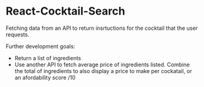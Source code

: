 # React-Cocktail-Search
Fetching data from an API to return insrtuctions for the cocktail that the user requests.

Further development goals:
- Return a list of ingredients
- Use another API to fetch average price of ingredients listed. Combine the total of ingredients to also display a price to make per cockatail, or an afordability score /10
